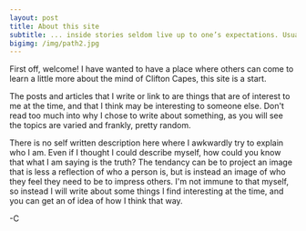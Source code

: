 ```yaml
---
layout: post
title: About this site
subtitle: ... inside stories seldom live up to one’s expectations. Usually they are grubby little things, reducing down to the basest of motives when all is known. Conjectures and illusions are often the better possessions. ― Roger Zelazny
bigimg: /img/path2.jpg
---
```


First off, welcome! I have wanted to have a place where others can come to learn a little more about the mind of Clifton Capes, this site is a start.

The posts and articles that I write or link to are things that are of interest to me at the time, and that I think may be interesting to someone else. Don't read too much into why I chose to write about something, as you will see the topics are varied and frankly, pretty random.

There is no self written description here where I awkwardly try to explain who I am. Even if I thought I could describe myself, how could you know that what I am saying is the truth? The tendancy can be to project an image that is less a reflection of who a person is, but is instead an image of who they feel they need to be to impress others. I'm not immune to that myself, so instead I will write about some things I find interesting at the time, and you can get an of idea of how I think that way.

-C
